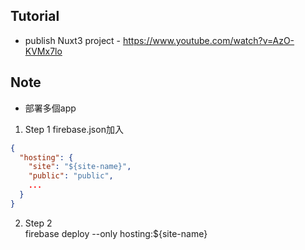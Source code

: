 ## Tutorial
- publish Nuxt3 project - https://www.youtube.com/watch?v=AzO-KVMx7lo

## Note
 - 部署多個app
 1. Step 1
  firebase.json加入
  ``` json
  {
    "hosting": {
      "site": "${site-name}",
      "public": "public",
      ...
    }
  }
  ```
2. Step 2 <br />
  firebase deploy --only hosting:${site-name}
